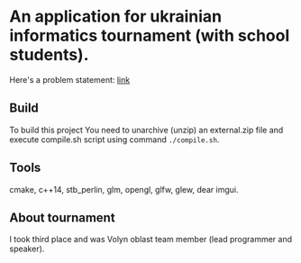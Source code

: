 # An application for ukrainian informatics tournament (with school students).

Here's a problem statement:
[link](https://sites.google.com/view/informaticaturnir/%D0%B7%D0%B0%D0%B2%D0%B4%D0%B0%D0%BD%D0%BD%D1%8F-%D1%82%D1%83%D1%80%D0%BD%D1%96%D1%80%D1%83_1/%D0%B7%D0%B0%D0%B2%D0%B4%D0%B0%D0%BD%D0%BD%D1%8F-2023-2024?authuser=0)

## Build
To build this project You need to unarchive (unzip) an external.zip file and execute compile.sh script using command ```./compile.sh```.

## Tools
cmake, c++14, stb_perlin, glm, opengl, glfw, glew, dear imgui.

## About tournament
I took third place and was Volyn oblast team member (lead programmer and speaker).

